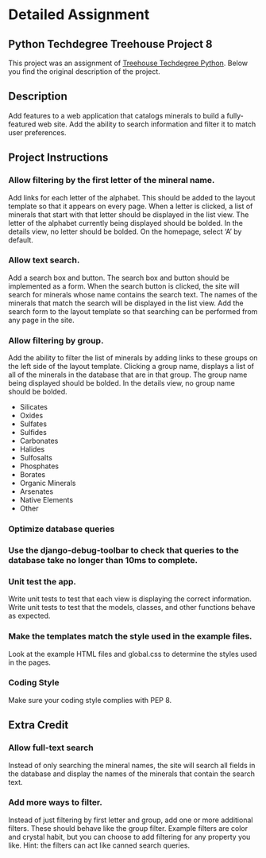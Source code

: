 # Detailed Assignment

## Python Techdegree Treehouse Project 8

This project was an assignment of [Treehouse Techdegree Python](https://teamtreehouse.com/techdegree/python-web-development). Below you find the original description of the project.

## Description

Add features to a web application that catalogs minerals to build a fully-featured web site. Add the ability to search information and filter it to match user preferences.

## Project Instructions

### Allow filtering by the first letter of the mineral name.
Add links for each letter of the alphabet. This should be added to the layout template so that it appears on every page. When a letter is clicked, a list of minerals that start with that letter should be displayed in the list view. The letter of the alphabet currently being displayed should be bolded. In the details view, no letter should be bolded. On the homepage, select ‘A’ by default.
### Allow text search.
Add a search box and button. The search box and button should be implemented as a form. When the search button is clicked, the site will search for minerals whose name contains the search text. The names of the minerals that match the search will be displayed in the list view. Add the search form to the layout template so that searching can be performed from any page in the site.
### Allow filtering by group.
Add the ability to filter the list of minerals by adding links to these groups on the left side of the layout template. Clicking a group name, displays a list of all of the minerals in the database that are in that group. The group name being displayed should be bolded. In the details view, no group name should be bolded.
- Silicates
- Oxides
- Sulfates
- Sulfides
- Carbonates
- Halides
- Sulfosalts
- Phosphates
- Borates
- Organic Minerals
- Arsenates
- Native Elements
- Other
### Optimize database queries
### Use the django-debug-toolbar to check that queries to the database take no longer than 10ms to complete.
### Unit test the app.
Write unit tests to test that each view is displaying the correct information. Write unit tests to test that the models, classes, and other functions behave as expected.
### Make the templates match the style used in the example files.
Look at the example HTML files and global.css to determine the styles used in the pages.
### Coding Style
Make sure your coding style complies with PEP 8.

## Extra Credit

### Allow full-text search
Instead of only searching the mineral names, the site will search all fields in the database and display the names of the minerals that contain the search text.
### Add more ways to filter.
Instead of just filtering by first letter and group, add one or more additional filters. These should behave like the group filter. Example filters are color and crystal habit, but you can choose to add filtering for any property you like. Hint: the filters can act like canned search queries.
